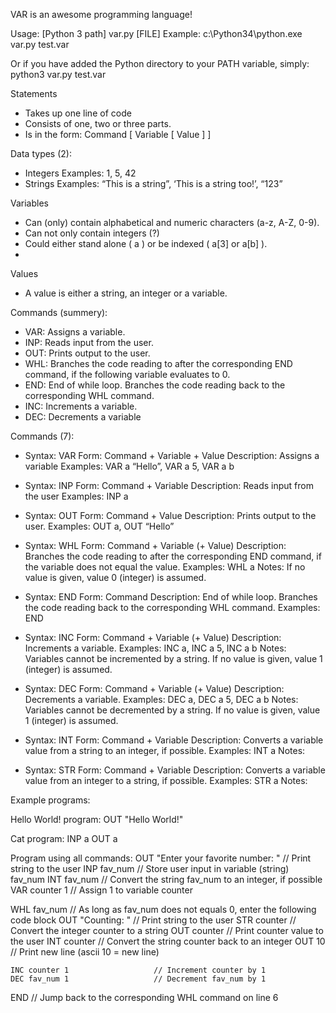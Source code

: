 VAR is an awesome programming language!

Usage:      [Python 3 path] var.py [FILE]
Example:    c:\Python34\python.exe var.py test.var

Or if you have added the Python directory to your PATH variable, simply:
            python3 var.py test.var


Statements
-   Takes up one line of code
-   Consists of one, two or three parts. 
-   Is in the form: Command [ Variable [ Value ] ]

Data types (2):
-   Integers
Examples: 1, 5, 42
-   Strings
Examples: “This is a string”, ‘This is a string too!’, “123”

Variables
-   Can (only) contain alphabetical and numeric characters (a-z, A-Z, 0-9).
-   Can not only contain integers (?)
-   Could either stand alone ( a ) or be indexed ( a[3] or a[b] ). 
-   

Values
-   A value is either a string, an integer or a variable.

Commands (summery):
-   VAR: Assigns a variable.
-   INP: Reads input from the user.
-   OUT: Prints output to the user.
-   WHL: Branches the code reading to after the corresponding END command, if the following variable evaluates to 0. 
-   END: End of while loop. Branches the code reading back to the corresponding WHL command. 
-   INC: Increments a variable.
-   DEC: Decrements a variable

Commands (7):
-   Syntax: VAR
Form: Command + Variable + Value
Description: Assigns a variable
Examples: VAR a “Hello”, VAR a 5, VAR a b

-   Syntax: INP
Form: Command + Variable
Description: Reads input from the user
Examples: INP a

-   Syntax: OUT 
Form: Command + Value
Description: Prints output to the user.
Examples: OUT a, OUT “Hello”

-   Syntax: WHL
Form: Command + Variable (+ Value)
Description: Branches the code reading to after the corresponding END command, if the variable does not equal the value.
Examples: WHL a
Notes: 
If no value is given, value 0 (integer) is assumed.

-   Syntax: END
Form: Command
Description: End of while loop. Branches the code reading back to the corresponding WHL command.
Examples: END

-   Syntax: INC
Form: Command + Variable (+ Value)
Description: Increments a variable.
Examples: INC a, INC a 5, INC a b
Notes: 
Variables cannot be incremented by a string. 
If no value is given, value 1 (integer) is assumed.

-   Syntax: DEC 
Form: Command + Variable (+ Value)
Description: Decrements a variable.
Examples: DEC a, DEC a 5, DEC a b
Notes: 
Variables cannot be decremented by a string. 
If no value is given, value 1 (integer) is assumed.

-   Syntax: INT 
Form: Command + Variable
Description: Converts a variable value from a string to an integer, if possible. 
Examples: INT a
Notes: 

-   Syntax: STR 
Form: Command + Variable
Description: Converts a variable value from an integer to a string, if possible. 
Examples: STR a
Notes: 


Example programs:

Hello World! program:
OUT "Hello World!"

Cat program:
INP a
OUT a

Program using all commands:
OUT "Enter your favorite number: "  // Print string to the user
INP fav_num                         // Store user input in variable (string) fav_num
INT fav_num                         // Convert the string fav_num to an integer, if possible
VAR counter 1                       // Assign 1 to variable counter

WHL fav_num                         // As long as fav_num does not equals 0, enter the following code block
    OUT "Counting: "                // Print string to the user
    STR counter                     // Convert the integer counter to a string
    OUT counter                     // Print counter value to the user
    INT counter                     // Convert the string counter back to an integer
    OUT 10                          // Print new line (ascii 10 = new line)

    INC counter 1                   // Increment counter by 1
    DEC fav_num 1                   // Decrement fav_num by 1
END                                 // Jump back to the corresponding WHL command on line 6
